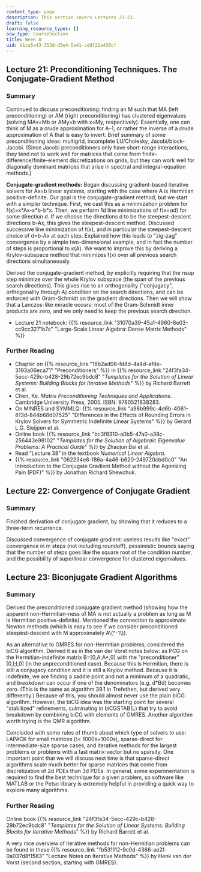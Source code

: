 ```yaml
---
content_type: page
description: This section covers Lectures 21-23.
draft: false
learning_resource_types: []
ocw_type: CourseSection
title: Week 8
uid: b1ca5a43-353d-d5e4-5a41-cddf22a430cf
---
```

## Lecture 21: Preconditioning Techniques. The Conjugate-Gradient Method

### Summary

Continued to discuss preconditioning: finding an M such that MA (left preconditioning) or AM (right preconditioning) has clustered eigenvalues (solving MAx=Mb or AMy=b with x=My, respectively). Essentially, one can think of M as a crude approximation for A–1, or rather the inverse of a crude approximation of A that is easy to invert. Brief summary of some preconditioning ideas: multigrid, incomplete LU/Cholesky, Jacobi/block-Jacobi. (Since Jacobi preconditioners only have short-range interactions, they tend not to work well for matrices that come from finite-difference/finite-element discretizations on grids, but they can work well for diagonally dominant matrices that arise in spectral and integral-equation methods.)

**Conjugate-gradient methods:** Began discussing gradient-based iterative solvers for Ax=b linear systems, starting with the case where A is Hermitian positive-definite. Our goal is the conjugate-gradient method, but we start with a simpler technique. First, we cast this as a minimization problem for f(x)=x\*Ax-x\*b-b\*x. Then, we perform 1d line minimizations of f(x+αd) for some direction d. If we choose the directions d to be the steepest-descent directions b-Ax, this gives the steepest-descent method. Discussed successive line minimization of f(x), and in particular the steepest-descent choice of d=b-Ax at each step. Explained how this leads to "zig-zag" convergence by a simple two-dimensional example, and in fact the number of steps is proportional to κ(A). We want to improve this by deriving a Krylov-subspace method that minimizes f(x) over all previous search directions simultaneously.

Derived the conjugate-gradient method, by explicitly requiring that the nsup step minimize over the whole Krylov subspace (the span of the previous search directions). This gives rise to an orthogonality ("conjugacy", orthogonality through A) condition on the search directions, and can be enforced with Gram-Schmidt on the gradient directions. Then we will show that a Lanczos-like miracle occurs: most of the Gram-Schmidt inner products are zero, and we only need to keep the previous search direction.

- Lecture 21 notebook: {{% resource_link "31070a39-45a1-4960-8e03-cc9cc3271b7c" "Large-Scale Linear Algebra: Dense Matrix Methods" %}}

### Further Reading

- Chapter on {{% resource_link "16b2ad08-fd8d-4a4d-af4e-3193a06eca71" "Preconditioners" %}} in {{% resource_link "24f3fa34-5ecc-429c-b428-29b72ec9bdc8" "*Templates for the Solution of Linear Systems: Building Blocks for Iterative Methods*" %}} by Richard Barrett et al.
- Chen, Ke. *Matrix Preconditioning Techniques and Applications*. Cambridge University Press, 2005. ISBN: 9780521838283.
- On MINRES and SYMMLQ: {{% resource_link "a98b999c-4d6b-4061-813d-844b68d07525" "Differences in the Effects of Rounding Errors in Krylov Solvers for Symmetric Indefinite Linear Systems" %}} by Gerard L.G. Sleijpen et al.
- Online book {{% resource_link "bc3f8310-a0b5-47a0-a38c-256443e98102" "*Templates for the Solution of Algebraic Eigenvalue Problems: A Practical Guide*" %}} by Zhaojun Bai et al.
- Read “Lecture 38” in the textbook *Numerical Linear Algebra*.
- {{% resource_link "062234e8-f86a-4a46-b620-249720cbd0c0" "An Introduction to the Conjugate Gradient Method without the Agonizing Pain (PDF)" %}} by Jonathan Richard Shewchuk.

## Lecture 22: Convergence of Conjugate Gradient

### Summary

Finished derivation of conjugate gradient, by showing that it reduces to a three-term recurrence.

Discussed convergence of conjugate gradient: useless results like "exact" convergence in m steps (not including roundoff), pessimistic bounds saying that the number of steps goes like the square root of the condition number, and the possibility of superlinear convergence for clustered eigenvalues.

## Lecture 23: Biconjugate Gradient Algorithms

### Summary

Derived the preconditioned conjugate gradient method (showing how the apparent non-Hermitian-ness of MA is not actually a problem as long as M is Hermitian positive-definite). Mentioned the connection to approximate Newton methods (which is easy to see if we consider preconditioned steepest-descent with M approximately A\\(^-1\\)).

As an alternative to GMRES for non-Hermitian problems, considered the biCG algorithm. Derived it as in the van der Vorst notes below: as PCG on the Hermitian-indefinite matrix B=\[0,A;A\*,0\] with the "preconditioner" \[0,I;I,0\] (in the unpreconditioned case). Because this is Hermitian, there is still a conjugacy condition and it is still a Krylov method. Because it is indefinite, we are finding a saddle point and not a minimum of a quadratic, and *breakdown* can occur if one of the denominators (e.g. d\*Bd) becomes zero. (This is the same as algorithm 39.1 in Trefethen, but derived very differently.) Because of this, you should almost never use the plain biCG algorithm. However, the biCG idea was the starting point for several "stabilized" refinements, culminating in biCGSTAB(L) that try to avoid breakdown by combining biCG with elements of GMRES. Another algorithm worth trying is the QMR algorithm.

Concluded with some rules of thumb about which type of solvers to use: LAPACK for small matrices (\\\< 1000s×1000s), sparse-direct for intermediate-size sparse cases, and iterative methods for the largest problems or problems with a fast matrix⋅vector but no sparsity. One important point that we will discuss next time is that sparse-direct algorithms scale much better for sparse matrices that come from discretization of 2d PDEs than 3d PDEs. In general, some experimentation is required to find the best technique for a given problem, so software like MATLAB or the Petsc library is extremely helpful in providing a quick way to explore many algorithms.

### Further Reading

Online book {{% resource_link "24f3fa34-5ecc-429c-b428-29b72ec9bdc8" "*Templates for the Solution of Linear Systems: Building Blocks for Iterative Methods*" %}} by Richard Barrett et al.

A very nice overview of iterative methods for non-Hermitian problems can be found in these {{% resource_link "fb531112-9c0d-4366-ae2f-0a037d8f1583" "Lecture Notes on Iterative Methods" %}} by Henk van der Vorst (second section, starting with GMRES).